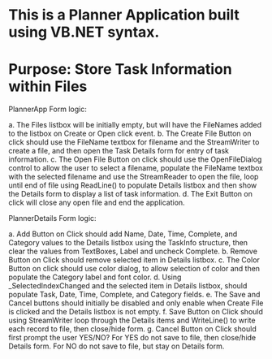 # This is a Planner Application built using VB.NET syntax.
# Purpose: Store Task Information within Files

PlannerApp Form logic:

  a. The Files listbox will be initially empty, but will have the FileNames
  added to the listbox on Create or Open click event.
  b. The Create File Button on click should use the FileName textbox for
  filename and the StreamWriter to create a file, and then open the Task
  Details form for entry of task information.
  c. The Open File Button on click should use the OpenFileDialog control to
  allow the user to select a filename, populate the FileName textbox with the
  selected filename and use the StreamReader to open the file, loop until end
  of file using ReadLine() to populate Details listbox and then show the
  Details form to display a list of task information.
  d. The Exit Button on click will close any open file and end the application.
  
PlannerDetails Form logic:

  a. Add Button on Click should add Name, Date, Time, Complete, and Category values to the Details listbox using the TaskInfo structure, then clear the values from TextBoxes, Label and uncheck Complete.
  b. Remove Button on Click should remove selected item in Details listbox.
  c. The Color Button on click should use color dialog, to allow selection of color and then populate the Category label and font color.
  d. Using _SelectedIndexChanged and the selected item in Details listbox, should populate Task, Date, Time, Complete, and Category fields.
  e. The Save and Cancel buttons should initially be disabled and only enable when Create File is clicked and the Details listbox is not empty.
  f. Save Button on Click should using StreamWriter loop through the Details items and WriteLine() to write each record to file, then close/hide form.
  g. Cancel Button on Click should first prompt the user YES/NO? For YES do not save to file, then close/hide Details form. For NO do not save to file, but stay on Details form.

